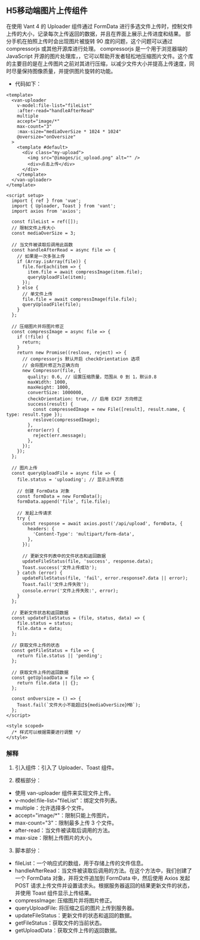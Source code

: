## H5移动端图片上传组件
在使用 Vant 4 的 Uploader 组件通过 FormData 进行多选文件上传时，控制文件上传的大小，记录每次上传返回的数据，并且在界面上展示上传进度和结果。
部分手机在拍照上传时会出现图片被旋转 90 度的问题，这个问题可以通过 compressorjs 或其他开源库进行处理。
compressorjs 是一个用于浏览器端的 JavaScript 开源的图片处理库，，它可以帮助开发者轻松地压缩图片文件。这个库的主要目的是在上传图片之前对其进行压缩，以减少文件大小并提高上传速度，同时尽量保持图像质量，并提供图片旋转的功能。
* 代码如下：
``` vue
<template>
  <van-uploader
    v-model:file-list="fileList"
    :after-read="handleAfterRead"
    multiple
    accept="image/*"
    max-count="3"
    :max-size="mediaOverSize * 1024 * 1024"
    @oversize="onOversize"
  >
    <template #default>
      <div class="my-upload">
        <img src="@images/ic_upload.png" alt="" />
        <div>点击上传</div>
      </div>
    </template>
  </van-uploader>
</template>

<script setup>
  import { ref } from 'vue';
  import { Uploader, Toast } from 'vant';
  import axios from 'axios';

  const fileList = ref([]);
  // 限制文件上传大小
  const mediaOverSize = 3;

  // 当文件被读取后调用此函数
  const handleAfterRead = async file => {
    // 如果是一次多张上传
    if (Array.isArray(file)) {
      file.forEach(item => {
      	item.file = await compressImage(item.file);
        queryUploadFile(item);
      });
    } else {
      // 单文件上传
      file.file = await compressImage(file.file);
      queryUploadFile(file);
    }
  };

  // 压缩图片并将图片修正
  const compressImage = async file => {
    if (!file) {
      return;
    }
    return new Promise((reslove, reject) => {
      // compressorjs 默认开启 checkOrientation 选项
      // 会将图片修正为正确方向
      new Compressor(file, {
        quality: 0.6, // 设置压缩质量，范围从 0 到 1，默认0.8
        maxWidth: 1000,
        maxHeight: 1000,
        convertSize: 1000000,
        checkOrientation: true, // 启用 EXIF 方向修正
        success(result) {
          const compressedImage = new File([result], result.name, { type: result.type });
          reslove(compressedImage);
        },
        error(err) {
          reject(err.message);
        },
      });
    });
  };

  // 图片上传
  const queryUploadFile = async file => {
    file.status = 'uploading'; // 显示上传状态

    // 创建 FormData 对象
    const formData = new FormData();
    formData.append('file', file.file);

    // 发起上传请求
    try {
      const response = await axios.post('/api/upload', formData, {
        headers: {
          'Content-Type': 'multipart/form-data',
        },
      });

      // 更新文件列表中的文件状态和返回数据
      updateFileStatus(file, 'success', response.data);
      Toast.success('文件上传成功');
    } catch (error) {
      updateFileStatus(file, 'fail', error.response?.data || error);
      Toast.fail('文件上传失败');
      console.error('文件上传失败:', error);
    }
  };

  // 更新文件状态和返回数据
  const updateFileStatus = (file, status, data) => {
    file.status = status;
    file.data = data;
  };

  // 获取文件上传的状态
  const getFileStatus = file => {
    return file.status || 'pending';
  };

  // 获取文件上传的返回数据
  const getUploadData = file => {
    return file.data || {};
  };

  const onOversize = () => {
    Toast.fail(`文件大小不能超过${mediaOverSize}MB`);
  };
</script>

<style scoped>
  /* 样式可以根据需要进行调整 */
</style>
```
### 解释
1. 引入组件：引入了 Uploader、Toast 组件。

2. 模板部分：
  * 使用 van-uploader 组件来实现文件上传。
  * v-model:file-list="fileList"：绑定文件列表。
  * multiple：允许选择多个文件。
  * accept="image/*"：限制只能上传图片。
  * max-count="3"：限制最多上传 3 个文件。
  * after-read：当文件被读取后调用的方法。
  * max-size：限制上传图片的大小。

3. 脚本部分：
* fileList：一个响应式的数组，用于存储上传的文件信息。
* handleAfterRead：当文件被读取后调用的方法。在这个方法中，我们创建了一个 FormData 对象，并将文件追加到 FormData 中，然后使用 Axios 发起 POST 请求上传文件并设置请求头。根据服务器返回的结果更新文件的状态，并使用 Toast 组件显示上传结果。
* compressImage: 压缩图片并将图片修正。
* queryUploadFile: 将压缩之后的图片上传到服务器。
* updateFileStatus：更新文件的状态和返回的数据。
* getFileStatus：获取文件的当前状态。
* getUploadData：获取文件上传的返回数据。
